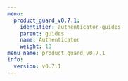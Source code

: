 ```yaml
---
menu:
  product_guard_v0.7.1:
    identifier: authenticator-guides
    parent: guides
    name: Authenticator
    weight: 10
menu_name: product_guard_v0.7.1
info:
  version: v0.7.1
---
```


